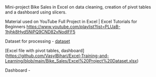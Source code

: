 Mini-project Bike Sales in Excel on data cleaning, creation of pivot tables and a dashboard using slicers.

Material used on YouTube Full Project in Excel | Excel Tutorials for Beginners https://www.youtube.com/playlist?list=PLUaB-1hjhk8Hyd5NiPQ9CND82vNodlFF5

Dataset for processing - [dataset](https://github.com/VasylBihari/Excel-Training-and-Learning/blob/main/Bike_Sales/Excel%20Project%20Dataset_raw.xlsx)

[Excel file with pivot tables, dashboard] (https://github.com/VasylBihari/Excel-Training-and-Learning/blob/main/Bike_Sales/Excel%20Project%20Dataset.xlsx)

Dashboard -

